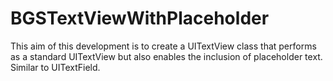 BGSTextViewWithPlaceholder
==========================

This aim of this development is to create a UITextView class that performs as a standard UITextView but also     enables the inclusion of placeholder text.  Similar to UITextField.

